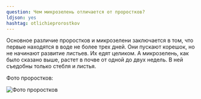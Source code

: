 ```yaml
---
question: Чем микрозелень отличается от проростков?
ldjson: yes 
hashtag: otlichieprorostkov
---
```


Основное различие проростков и микрозелени заключается в том, что первые находятся в воде не более трех дней. Они пускают корешок, но не начинают развитие листьев. Их едят целиком. А микрозелень, как было сказано выше, растет в почве от одной до двух недель. В ней съедобны только стебля и листья.

Фото проростков:

![Фото проростков](https://mikrozelenfaq.ru/assets/images/prorostki.jpg)